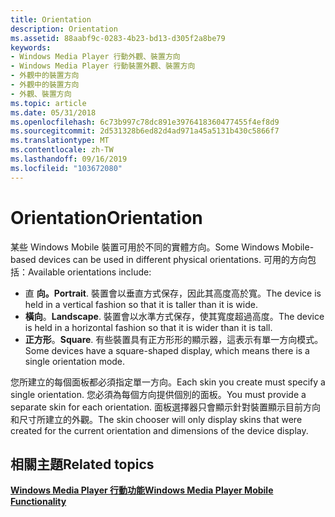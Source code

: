 ```yaml
---
title: Orientation
description: Orientation
ms.assetid: 88aabf9c-0283-4b23-bd13-d305f2a8be79
keywords:
- Windows Media Player 行動外觀、裝置方向
- Windows Media Player 行動裝置外觀、裝置方向
- 外觀中的裝置方向
- 外觀中的裝置方向
- 外觀、裝置方向
ms.topic: article
ms.date: 05/31/2018
ms.openlocfilehash: 6c73b997c78dc891e3976418360477455f4ef8d9
ms.sourcegitcommit: 2d531328b6ed82d4ad971a45a5131b430c5866f7
ms.translationtype: MT
ms.contentlocale: zh-TW
ms.lasthandoff: 09/16/2019
ms.locfileid: "103672080"
---
```

# <a name="orientation"></a><span data-ttu-id="a0f26-108">Orientation</span><span class="sxs-lookup"><span data-stu-id="a0f26-108">Orientation</span></span>

<span data-ttu-id="a0f26-109">某些 Windows Mobile 裝置可用於不同的實體方向。</span><span class="sxs-lookup"><span data-stu-id="a0f26-109">Some Windows Mobile-based devices can be used in different physical orientations.</span></span> <span data-ttu-id="a0f26-110">可用的方向包括：</span><span class="sxs-lookup"><span data-stu-id="a0f26-110">Available orientations include:</span></span>

-   <span data-ttu-id="a0f26-111">直 **向。**</span><span class="sxs-lookup"><span data-stu-id="a0f26-111">**Portrait**.</span></span> <span data-ttu-id="a0f26-112">裝置會以垂直方式保存，因此其高度高於寬。</span><span class="sxs-lookup"><span data-stu-id="a0f26-112">The device is held in a vertical fashion so that it is taller than it is wide.</span></span>
-   <span data-ttu-id="a0f26-113">**橫向**。</span><span class="sxs-lookup"><span data-stu-id="a0f26-113">**Landscape**.</span></span> <span data-ttu-id="a0f26-114">裝置會以水準方式保存，使其寬度超過高度。</span><span class="sxs-lookup"><span data-stu-id="a0f26-114">The device is held in a horizontal fashion so that it is wider than it is tall.</span></span>
-   <span data-ttu-id="a0f26-115">**正方形**。</span><span class="sxs-lookup"><span data-stu-id="a0f26-115">**Square**.</span></span> <span data-ttu-id="a0f26-116">有些裝置具有正方形形的顯示器，這表示有單一方向模式。</span><span class="sxs-lookup"><span data-stu-id="a0f26-116">Some devices have a square-shaped display, which means there is a single orientation mode.</span></span>

<span data-ttu-id="a0f26-117">您所建立的每個面板都必須指定單一方向。</span><span class="sxs-lookup"><span data-stu-id="a0f26-117">Each skin you create must specify a single orientation.</span></span> <span data-ttu-id="a0f26-118">您必須為每個方向提供個別的面板。</span><span class="sxs-lookup"><span data-stu-id="a0f26-118">You must provide a separate skin for each orientation.</span></span> <span data-ttu-id="a0f26-119">面板選擇器只會顯示針對裝置顯示目前方向和尺寸所建立的外觀。</span><span class="sxs-lookup"><span data-stu-id="a0f26-119">The skin chooser will only display skins that were created for the current orientation and dimensions of the device display.</span></span>

## <a name="related-topics"></a><span data-ttu-id="a0f26-120">相關主題</span><span class="sxs-lookup"><span data-stu-id="a0f26-120">Related topics</span></span>

<dl> <dt>

[<span data-ttu-id="a0f26-121">**Windows Media Player 行動功能**</span><span class="sxs-lookup"><span data-stu-id="a0f26-121">**Windows Media Player Mobile Functionality**</span></span>](windows-media-player-mobile-functionality.md)
</dt> </dl>

 

 




